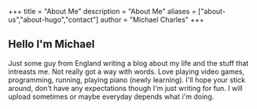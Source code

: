 +++
title = "About Me"
description = "About Me"
aliases = ["about-us","about-hugo","contact"]
author = "Michael Charles"
+++

## Hello I'm Michael

Just some guy from England writing a blog about my life and the stuff that intreasts me. Not really got a way with words. Love playing video games, programming, running, playing piano (newly learning). I'll hope your stick around, don't have any expectations though I'm just writing for fun. I will upload sometimes or maybe everyday depends what i'm doing. 